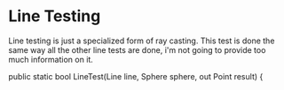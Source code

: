 # Line Testing

Line testing is just a specialized form of ray casting. This test is done the same way all the other line tests are done, i'm not going to provide too much information on it.

public static bool LineTest(Line line, Sphere sphere, out Point result) {
